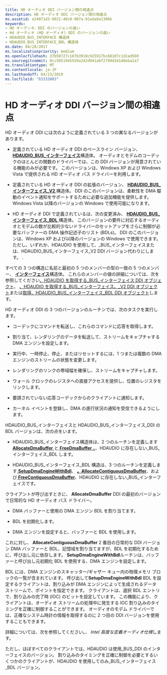 ```yaml
---
title: HD オーディオ DDI バージョン間の相違点
description: HD オーディオ DDI バージョン間の相違点
ms.assetid: e24071d3-9021-40c0-907a-91ada8a1306b
keywords:
- HD オーディオ、DDI のバージョンの違い
- Hd オーディオ (HD オーディオ) DDI のバージョンの違い
- HDAUDIO_BUS_INTERFACE 構造体
- HDAUDIO_BUS_INTERFACE_BDL 構造体
ms.date: 04/20/2017
ms.localizationpriority: medium
ms.openlocfilehash: 37b50727c187b3910c925917bc68107c1d2ad560
ms.sourcegitcommit: 0cc5051945559a242d941a6f2799d161d8eba2a7
ms.translationtype: MT
ms.contentlocale: ja-JP
ms.lasthandoff: 04/23/2019
ms.locfileid: "63333803"
---
```

# <a name="differences-between-the-hd-audio-ddi-versions"></a>HD オーディオ DDI バージョン間の相違点


HD オーディオ DDI には次のように定義されている 3 つの異なるバージョンがあります。

-   定義されている HD オーディオ DDI のベースライン バージョン、 [ **HDAUDIO\_BUS\_インターフェイス**](https://msdn.microsoft.com/library/windows/hardware/ff536413)構造体。 オーディオとモデムのコーデックのほとんどの関数のドライバーでは、この DDI バージョンが用意されている機能のみが必要です。 このバージョンは、Windows XP および Windows Vista で提供される HD オーディオ バス ドライバーを利用します。

-   定義されている HD オーディオ DDI の拡張のバージョン、 [ **HDAUDIO\_BUS\_インターフェイス\_V2** ](https://msdn.microsoft.com/library/windows/hardware/ff536418)構造体。 DDI のこのバージョンは、柔軟性を DMA 駆動のイベント通知をサポートするために必要な追加機能を提供します。 Windows Vista 以降のバージョンの Windows で使用可能になります。

-   HD オーディオ DDI で定義されているは、次の変更済み、 [ **HDAUDIO\_BUS\_インターフェイス\_BDL** ](https://msdn.microsoft.com/library/windows/hardware/ff536416)構造体。 このバージョンの要件に対応するオーディオとモデムの数が比較的少ないドライバーのセットアップをさらに制御が必要なバッファーの DMA 操作記述子のリスト (BDLs)。 DDI のこのバージョンは、Windows XP および以降のバージョンの Windows で使用できます。 ただし、いずれか、HDAUDIO を使用して、\_BUS\_インターフェイスまたは、HDAUDIO\_BUS\_インターフェイス\_V2 DDI バージョン代わりにします。 .

すべての 3 つの構造に名前と最初の 5 つのメンバーの型の一致の 5 つのメンバー、 [**インターフェイス**](https://msdn.microsoft.com/library/windows/hardware/ff547825)構造体。 これらのメンバーの値の詳細については、次を参照してください[、HDAUDIO を取得する\_BUS\_インターフェイス DDI オブジェクト](obtaining-an-hdaudio-bus-interface-ddi-object.md)、 [、HDAUDIO を取得する\_BUS\_インターフェイス。\_V2 DDI オブジェクト](obtaining-an-hdaudio-bus-interface-v2-ddi-object.md)または[取得、HDAUDIO\_BUS\_インターフェイス\_BDL DDI オブジェクト](obtaining-an-hdaudio-bus-interface-bdl-ddi-object.md)します。

HD オーディオ DDI の 3 つのバージョンのルーチンでは、次のタスクを実行します。

-   コーデックにコマンドを転送し、これらのコマンドに応答を取得します。

-   割り当て、レンダリングのデータを転送して、ストリームをキャプチャする DMA エンジンを設定します。

-   実行中、一時停止、停止、またはリセットするには、1 つまたは複数の DMA エンジンのストリームの状態を変更します。

-   レンダリングのリンクの帯域幅を確保し、ストリームをキャプチャします。

-   ウォール クロックのレジスタへの直接アクセスを提供し、位置のレジスタをリンクします。

-   要請されていない応答コーデックからのクライアントに通知します。

-   カーネル イベントを登録し、DMA の進行状況の通知を受信できるようにします。

HDAUDIO\_BUS\_インターフェイスと HDAUDIO\_BUS\_インターフェイス\_DDI の BDL バージョンは、次の点をいます。

-   HDAUDIO\_BUS\_インターフェイス構造体は、2 つのルーチンを定義します[ **AllocateDmaBuffer** ](https://msdn.microsoft.com/library/windows/hardware/ff536179)と[ **FreeDmaBuffer** 。](https://msdn.microsoft.com/library/windows/hardware/ff536391)、HDAUDIO に存在しない\_BUS\_インターフェイス\_BDL します。

-   HDAUDIO\_BUS\_インターフェイス\_BDL 構造は、3 つのルーチンを定義します[ **SetupDmaEngineWithBdl**](https://msdn.microsoft.com/library/windows/hardware/ff537894)、 [  **。AllocateContiguousDmaBuffer**](https://msdn.microsoft.com/library/windows/hardware/ff536178)、および[ **FreeContiguousDmaBuffer**](https://msdn.microsoft.com/library/windows/hardware/ff536390)、HDAUDIO に存在しない\_BUS\_インターフェイスです。

クライアントが呼び出すときに、 **AllocateDmaBuffer** DDI の最初のバージョンで日常的な HD オーディオ バス ドライバー。

-   DMA バッファーと使用の DMA エンジン BDL を割り当てます。

-   BDL を初期化します。

-   DMA エンジンを設定すると、バッファーと BDL を使用します。

これに対し、 **AllocateContiguousDmaBuffer** 2 番目の日常的な DDI バージョン DMA バッファーと BDL、記憶域を割り当てますが、BDL を初期化するために、呼び出し元に依存します。 **SetupDmaEngineWithBdl**ルーチンは、バッファーと呼び出し元初期化 BDL を使用する、DMA エンジンを設定します。

BDL には、DMA エンジンのスキャッター/ギャザー キュー内の物理メモリ ブロックの一覧が含まれています。 呼び出して**SetupDmaEngineWithBdl** BDL を設定するクライアントは、割り込みが DMA エンジンによって生成されるデータ ストリームで、ポイントを指定できます。 クライアントは、選択 BDL エントリで、割り込みの完了時 (IOC) のビットを設定しています。 この機能により、クライアントは、オーディオ ストリームの処理中に発生する IOC 割り込みのタイミングを正確に制御することができます。 オーディオのモデム ドライバーでは、正確なシステム時計の情報を取得するのに 2 つ目の DDI バージョンを使用することもできます。

詳細については、次を参照してください。、 *Intel 高度な定義オーディオ仕様*します。

ただし、ほぼすべてのクライアントでは、HDAUDIO は使用\_BUS\_DDI のインターフェイスのバージョン。 割り込みのタイミングを正確に制御を必要とするいくつかのクライアントが、HDAUDIO を使用してのみ\_BUS\_インターフェイス\_BDL バージョン。

 

 




